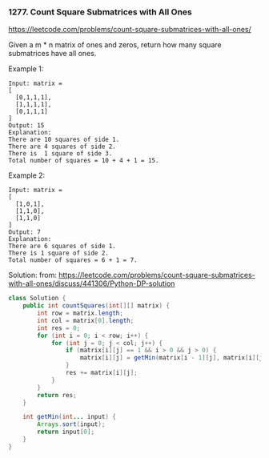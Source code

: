 ### 1277. Count Square Submatrices with All Ones
https://leetcode.com/problems/count-square-submatrices-with-all-ones/

Given a m * n matrix of ones and zeros, return how many square submatrices have all ones.

 

Example 1:
```
Input: matrix =
[
  [0,1,1,1],
  [1,1,1,1],
  [0,1,1,1]
]
Output: 15
Explanation: 
There are 10 squares of side 1.
There are 4 squares of side 2.
There is  1 square of side 3.
Total number of squares = 10 + 4 + 1 = 15.
```
Example 2:
```
Input: matrix = 
[
  [1,0,1],
  [1,1,0],
  [1,1,0]
]
Output: 7
Explanation: 
There are 6 squares of side 1.  
There is 1 square of side 2. 
Total number of squares = 6 + 1 = 7.
```

Solution:
from: https://leetcode.com/problems/count-square-submatrices-with-all-ones/discuss/441306/Python-DP-solution
```java
class Solution {
    public int countSquares(int[][] matrix) {
        int row = matrix.length;
        int col = matrix[0].length;
        int res = 0;
        for (int i = 0; i < row; i++) {
            for (int j = 0; j < col; j++) {
                if (matrix[i][j] == 1 && i > 0 && j > 0) {
                    matrix[i][j] = getMin(matrix[i - 1][j], matrix[i][j - 1], matrix[i - 1][j - 1]) + 1;
                }
                res += matrix[i][j];
            }
        }
        return res;
    }

    int getMin(int... input) {
        Arrays.sort(input);
        return input[0];
    }
}
```